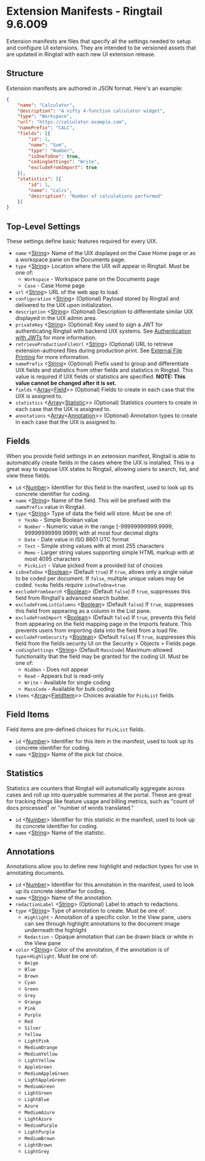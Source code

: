 # Extension Manifests - Ringtail 9.6.009
Extension manifests are files that specify all the settings needed to setup and configure UI extensions. They are intended to be versioned assets that are updated in Ringtail with each new UI extension release.

## Structure
Extension manifests are authored in JSON format. Here's an example:
```json
{
    "name": "Calculator",
    "description": "A nifty 4-function calculator widget",
    "type": "Workspace",
    "url": "https://calculator.example.com",
    "namePrefix": "CALC",
    "fields": [{
        "id": 1,
        "name": "Sum",
        "type": "Number",
        "isOneToOne": true,
        "codingSettings": "Write",
        "excludeFromImport": true
    }],
    "statistics": [{
        "id": 1,
        "name": "calcs",
        "description": "Number of calculations performed"
    }]
}
```

## Top-Level Settings
These settings define basic features required for every UIX.

- `name` <[String]> Name of the UIX displayed on the Case Home page or as a workspace pane on the Documents page.
- `type` <[String]> Location where the UIX will appear in Ringtail. Must be one of:
  - `Workspace` - Workspace pane on the Documents page
  - `Case` - Case Home page
- `url` <[String]> URL of the web app to load.
- `configuration` <[String]> (Optional) Payload stored by Ringtail and delivered to the UIX upon initialization.
- `description` <[String]> (Optional) Description to differentiate similar UIX displayed in the UIX admin area.
- `privateKey` <[String]> (Optional) Key used to sign a JWT for authenticating Ringtail with backend UIX systems. See [Authentication with JWTs](AuthWithJWTs.md) for more information.
- `retrieveProductionFileUrl` <[String]> (Optional) URL to retrieve extension-authored files during production print. See [External File Printing](ExternalFilePrinting.md) for more information.
- `namePrefix` <[String]> (Optional) Prefix used to group and differentiate UIX fields and statistics from other fields and statistics in Ringtail. This value is required if UIX fields or statistics are specified. **NOTE: This value cannot be changed after it is set.**
- `fields` <[Array]<[Field](#fields)>> (Optional) Fields to create in each case that the UIX is assigned to.
- `statistics` <[Array]<[Statistic](#statistics)>> (Optional) Statistics counters to create in each case that the UIX is assigned to.
- `annotations` <[Array]<[Annotation](#annotations)>> (Optional) Annotation types to create in each case that the UIX is assigned to.

## Fields
When you provide field settings in an extension manifest, Ringtail is able to automatically create fields in the cases where the UIX is installed. This is a great way to expose UIX states to Ringtail, allowing users to search, list, and view these fields.

- `id` <[Number]> Identifier for this field in the manifest, used to look up its concrete identifier for coding.
- `name` <[String]> Name of the field. This will be prefixed with the `namePrefix` value in Ringtail.
- `type` <[String]> Type of data the field will store. Must be one of:
  - `YesNo` - Simple Boolean value
  - `Number` - Numeric value in the range [-99999999999.9999, 99999999999.9999] with at most four decimal digits
  - `Date` - Date value in ISO 8601 UTC format
  - `Text` - Simple string values with at most 255 characters
  - `Memo` - Larger string values supporting simple HTML markup with at most 4095 characters
  - `PickList` - Value picked from a provided list of choices
- `isOneToOne` <[Boolean]> (Default `true`) If `true`, allows only a single value to be coded per document. If `false`, multiple unique values may be coded. `YesNo` fields require `isOneToOne=true`.
- `excludeFromSearch` <[Boolean]> (Default `false`) If `true`, suppresses this field from Ringtail's advanced search builder.
- `excludeFromListColumns` <[Boolean]> (Default `false`) If `true`, suppresses this field from appearing as a column in the List pane.
- `excludeFromImport` <[Boolean]> (Default `false`) If `true`, prevents this field from appearing on the field mapping page in the Imports feature. This prevents users from importing data into the field from a load file.
- `excludeFromSecurity` <[Boolean]> (Default `false`) If `true`, suppresses this field from the fields security UI on the Security > Objects > Fields page.
- `codingSettings` <[String]> (Default `MassCode`) Maximum-allowed functionality that the field may be granted for the coding UI. Must be one of:
  - `Hidden` - Does not appear
  - `Read` - Appears but is read-only
  - `Write` - Available for single coding
  - `MassCode` - Available for bulk coding
- `items` <[Array]<[FieldItem](#field-items)>> Choices avaiable for `PickList` fields.

## Field Items
Field items are pre-defined choices for `PickList` fields.

- `id` <[Number]> Identifier for this item in the manifest, used to look up its concrete identifier for coding.
- `name` <[String]> Name of the pick list choice.

## Statistics
Statistics are counters that Ringtail will automatically aggregate across cases and roll up into queryable summaries at the portal. These are great for tracking things like feature usage and billing metrics, such as "count of docs processed" or "number of words translated."

- `id` <[Number]> Identifier for this statistic in the manifest, used to look up its concrete identifier for coding.
- `name` <[String]> Name of the statistic.

## Annotations
Annotations allow you to define new highlight and redaction types for use in annotating documents.

- `id` <[Number]> Identifier for this annotation in the manifest, used to look up its concrete identifier for coding.
- `name` <[String]> Name of the annotation.
- `redactionLabel` <[String]> (Optional) Label to attach to redactions.
- `type` <[String]> Type of annotation to create. Must be one of:
  - `Highlight` - Annotation of a specific color. In the View pane, users can see through highlight annotations to the document image underneath the highlight
  - `Redaction` - Opaque annotation that can be drawn black or white in the View pane
- `color` <[String]> Color of the annotation, if the annotation is of `type`=`Highlight`. Must be one of:
  - `Beige`
  - `Blue`
  - `Brown`
  - `Cyan`
  - `Green`
  - `Grey`
  - `Orange`
  - `Pink`
  - `Purple`
  - `Red`
  - `Silver`
  - `Yellow`
  - `LightPink`
  - `MediumOrange`
  - `MediumYellow`
  - `LightYellow`
  - `AppleGreen`
  - `MediumAppleGreen`
  - `LightAppleGreen`
  - `MediumGreen`
  - `LightGreen`
  - `LightBlue`
  - `Azure`
  - `MediumAzure`
  - `LightAzure`
  - `MediumPurple`
  - `LightPurple`
  - `MediumBrown`
  - `LightBrown`
  - `LightGrey`




[null]: https://developer.mozilla.org/en-US/docs/Web/JavaScript/Reference/Global_Objects/null "null"
[Array]: https://developer.mozilla.org/en-US/docs/Web/JavaScript/Reference/Global_Objects/Array "Array"
[boolean]: https://developer.mozilla.org/en-US/docs/Web/JavaScript/Data_structures#Boolean_type "Boolean"
[number]: https://developer.mozilla.org/en-US/docs/Web/JavaScript/Data_structures#Number_type "Number"
[Object]: https://developer.mozilla.org/en-US/docs/Web/JavaScript/Reference/Global_Objects/Object "Object"
[string]: https://developer.mozilla.org/en-US/docs/Web/JavaScript/Data_structures#String_type "String"